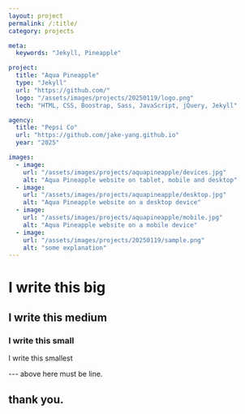 ```yaml
---
layout: project
permalink: /:title/
category: projects

meta:
  keywords: "Jekyll, Pineapple"

project:
  title: "Aqua Pineapple"
  type: "Jekyll"
  url: "https://github.com/"
  logo: "/assets/images/projects/20250119/logo.png"
  tech: "HTML, CSS, Boostrap, Sass, JavaScript, jQuery, Jekyll"

agency:
  title: "Pepsi Co"
  url: "https://github.com/jake-yang.github.io"
  year: "2025"

images:
  - image:
    url: "/assets/images/projects/aquapineapple/devices.jpg"
    alt: "Aqua Pineapple website on tablet, mobile and desktop"
  - image:
    url: "/assets/images/projects/aquapineapple/desktop.jpg"
    alt: "Aqua Pineapple website on a desktop device"
  - image:
    url: "/assets/images/projects/aquapineapple/mobile.jpg"
    alt: "Aqua Pineapple website on a mobile device"
  - image:
    url: "/assets/images/projects/20250119/sample.png"
    alt: "some explanation"
---
```


<h1> I write this big </h1>
<h2> I write this medium </h2>
<h3> I write this small </h3>
<p> I write this smallest </p>
---
above here must be line.

thank you.
---

